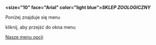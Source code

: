 
<B><size="10" face="Arial" color="light blue"><i>SKLEP ZOOLOGICZNY</i></B>
<P>Poniżej znajduje się menu</p><p>kliknij, aby przejść do okna menu</P>
 <A NAME="dol"></A>			
<A HREF="menu.html">Nasze menu opcji</a>

